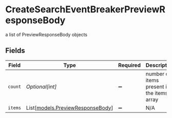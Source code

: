 # CreateSearchEventBreakerPreviewResponseBody

a list of PreviewResponseBody objects


## Fields

| Field                                                                | Type                                                                 | Required                                                             | Description                                                          |
| -------------------------------------------------------------------- | -------------------------------------------------------------------- | -------------------------------------------------------------------- | -------------------------------------------------------------------- |
| `count`                                                              | *Optional[int]*                                                      | :heavy_minus_sign:                                                   | number of items present in the items array                           |
| `items`                                                              | List[[models.PreviewResponseBody](../models/previewresponsebody.md)] | :heavy_minus_sign:                                                   | N/A                                                                  |